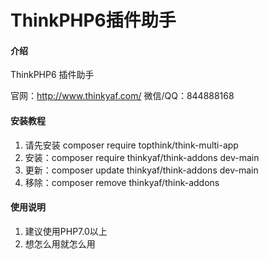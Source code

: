 # ThinkPHP6插件助手

#### 介绍

ThinkPHP6 插件助手

官网：http://www.thinkyaf.com/
微信/QQ：844888168


#### 安装教程

1. 请先安装 composer require topthink/think-multi-app
2. 安装：composer require thinkyaf/think-addons dev-main
3. 更新：composer update thinkyaf/think-addons dev-main
3. 移除：composer remove thinkyaf/think-addons

#### 使用说明

1. 建议使用PHP7.0以上
2. 想怎么用就怎么用

